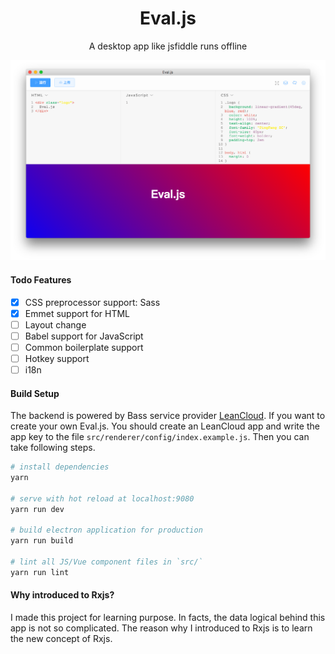 <h1 align="center">Eval.js</h1>
<div align="center">A desktop app like jsfiddle runs offline</div>
<p align="center">
  <img width="" src="https://github.com/codertx/eval-desktop/raw/master/demo.png">
</p>

#### Todo Features

- [x] CSS preprocessor support: Sass
- [x] Emmet support for HTML
- [ ] Layout change
- [ ] Babel support for JavaScript
- [ ] Common boilerplate support
- [ ] Hotkey support
- [ ] i18n

#### Build Setup

The backend is powered by Bass service provider [LeanCloud](https://leancloud.cn/).
If you want to create your own Eval.js. You should create an LeanCloud app and write the app key to the file `src/renderer/config/index.example.js`. Then you can take following steps.

``` bash
# install dependencies
yarn

# serve with hot reload at localhost:9080
yarn run dev

# build electron application for production
yarn run build

# lint all JS/Vue component files in `src/`
yarn run lint

```

#### Why introduced to Rxjs?
I made this project for learning purpose. In facts, the data logical behind this app is not so complicated. The reason why I introduced to Rxjs is to learn the new concept of Rxjs.
